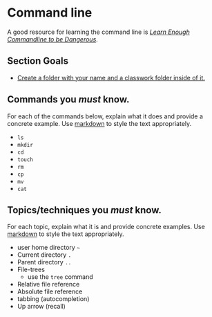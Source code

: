 # Command line
A good resource for learning the command line is *[Learn Enough Commandline to be Dangerous](https://www.learnenough.com/command-line-tutorial/basics)*.

## Section Goals
- [Create a folder with your name and a classwork folder inside of it.](https://youtu.be/ye8UvyMRxcs)

## Commands you *must* know.
For each of the commands below, explain what it does and provide a concrete example. Use [markdown](https://github.com/adam-p/markdown-here/wiki/Markdown-Cheatsheet) to style the text appropriately.
- `ls`
- `mkdir`
- `cd`
- `touch`
- `rm`
- `cp`
- `mv`
- `cat`

## Topics/techniques you *must* know.
For each topic, explain what it is and provide concrete examples. Use [markdown](https://github.com/adam-p/markdown-here/wiki/Markdown-Cheatsheet) to style the text appropriately.
- user home directory `~`
- Current directory `.`
- Parent directory `..`
- File-trees
  - use the `tree` command
- Relative file reference
- Absolute file reference
- tabbing (autocompletion)
- Up arrow (recall)

